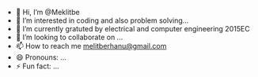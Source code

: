 - 👋 Hi, I’m @Meklitbe
- 👀 I’m interested in coding and also problem solving...
- 🌱 I’m currently gratuted by electrical and computer engineering 2015EC
- 💞️ I’m looking to collaborate on ...
- 📫 How to reach me melitberhanu@gmail.com
- 😄 Pronouns: ...
- ⚡ Fun fact: ...

<!---
Meklitbe/Meklitbe is a ✨ special ✨ repository because its `README.md` (this file) appears on your GitHub profile.
You can click the Preview link to take a look at your changes.
--->
